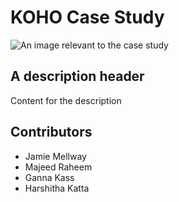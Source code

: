 # KOHO Case Study #

![An image relevant to the case study](https://scontent-yyz1-1.xx.fbcdn.net/v/t1.6435-1/95646423_3056264464587940_8143295037308928000_n.png?stp=dst-png_p200x200&_nc_cat=1&ccb=1-7&_nc_sid=1eb0c7&_nc_ohc=swFKgQ06XPoAX_3PCcf&_nc_ht=scontent-yyz1-1.xx&oh=00_AfDVA50671McF-wXo3XfNyCRuBaCwBBXvv-M9VQ9G9Fjlw&oe=64163C95)

## A description header ##

Content for the description

## Contributors ##
- Jamie Mellway
- Majeed Raheem
- Ganna Kass
- Harshitha Katta

